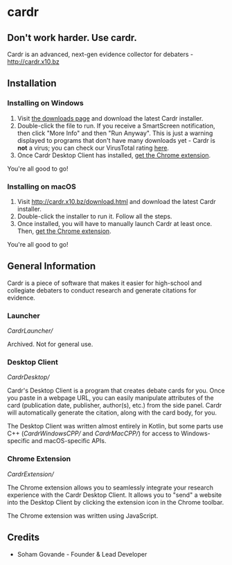 # cardr
## Don't work harder. Use cardr.
Cardr is an advanced, next-gen evidence collector for debaters - http://cardr.x10.bz

## Installation

### Installing on Windows

1. Visit [the downloads page](http://cardr.x10.bz/download.html) and download the latest Cardr installer.
2. Double-click the file to run. If you receive a SmartScreen notification, then click "More Info" and then "Run Anyway". This is just a warning displayed to programs that don't have many downloads yet - Cardr is **not** a virus; you can check our VirusTotal rating [here](https://www.virustotal.com/gui/file/b74e925521e2d46dee7bdf72bd4754836284a1b96deac9d3fbc22d4eda98a9cd/detection).
3. Once Cardr Desktop Client has installed, [get the Chrome extension](https://chrome.google.com/webstore/detail/cardifydebate/ifdnjffggmmjiammdpklgldliaaempce?hl=en).

You're all good to go!

### Installing on macOS

1. Visit http://cardr.x10.bz/download.html and download the latest Cardr installer.
2. Double-click the installer to run it. Follow all the steps.
3. Once installed, you will have to manually launch Cardr at least once. Then, [get the Chrome extension](https://chrome.google.com/webstore/detail/cardifydebate/ifdnjffggmmjiammdpklgldliaaempce?hl=en).

You're all good to go!

## General Information

Cardr is a piece of software that makes it easier for high-school and collegiate debaters to conduct research and generate citations for evidence.

### Launcher

*CardrLauncher/*

Archived. Not for general use.

### Desktop Client

*CardrDesktop/*

Cardr's Desktop Client is a program that creates debate cards for you. Once you paste in a webpage URL, you can easily manipulate attributes of the card (publication date, publisher, author(s), etc.) from the side panel. Cardr will automatically generate the citation, along with the card body, for you.

The Desktop Client was written almost entirely in Kotlin, but some parts use C++ (*CardrWindowsCPP/* and *CardrMacCPP/*) for access to Windows-specific and macOS-specific APIs. 

### Chrome Extension

*CardrExtension/*

The Chrome extension allows you to seamlessly integrate your research experience with the Cardr Desktop Client.
It allows you to "send" a website into the Desktop Client by clicking the extension icon in the Chrome toolbar.

The Chrome extension was written using JavaScript.


## Credits
* Soham Govande - Founder & Lead Developer
